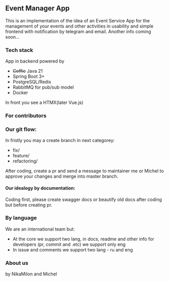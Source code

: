 ## Event Manager App

This is an implementation of the idea of an Event Service App for the management of your events and other activities in usability and simple frontend with notification by telegram and email. Another info coming soon...

### Tech stack

App in backend powered by
* ~~Coffie~~ Java 21
* Spring Boot 3+
* PostgreSQL/Redis
* RabbitMQ for pub/sub model
* Docker

In front you see a HTMX(later Vue.js)
### For contributors
### Our git flow:
In fristly you may a create branch in next categorey:
* fix/
* feature/
* refactoring/

After coding, create a pr and send a message to maintainer me or Michel to approve your changes and merge into master branch.

#### Our idealogy by documentation:

Coding first, please create swagger docs or beautify old docs after coding but before creating pr.

### By language

We are an international team but: 
* At the core we support two lang, in docs, readme and other info for developers (pr, commit and .etc) we support only eng
* In issue and comments we support two lang - ru and eng

### About us

by NikaMilon and Michel
